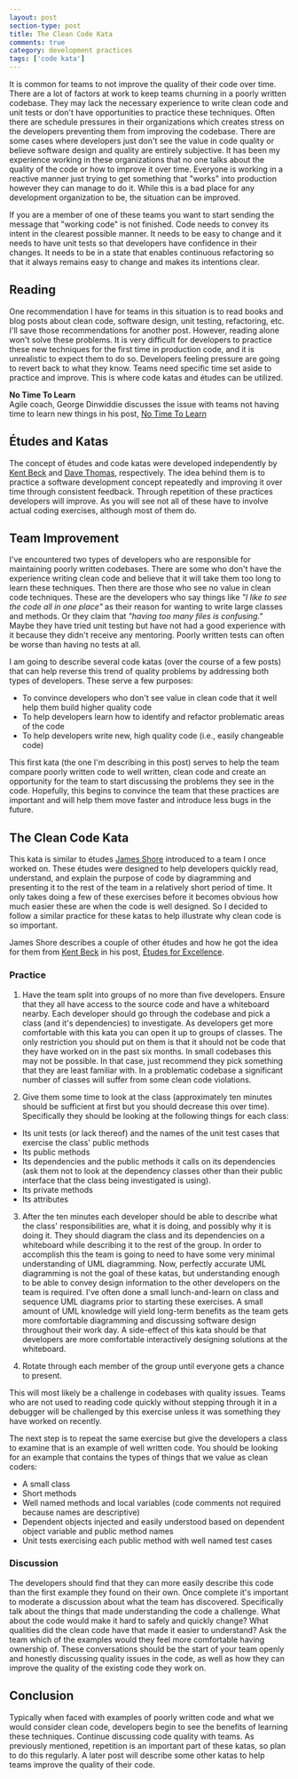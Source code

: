 ```yaml
---
layout: post
section-type: post
title: The Clean Code Kata
comments: true
category: development practices
tags: ['code kata']
---
```


It is common for  teams to not improve the quality of their code over time. There are a lot of factors at work to keep teams churning in a poorly written codebase. They may lack the necessary experience to write clean code and unit tests or don't have opportunities to practice these techniques. Often there are schedule pressures in their organizations which creates stress on the developers preventing them from improving the codebase. There are some cases where developers just don't see the value in code quality or believe software design and quality are entirely subjective. It has been my experience working in these organizations that no one talks about the quality of the code or how to improve it over time. Everyone is working in a reactive manner just trying to get something that "works" into production however they can manage to do it. While this is a bad place for any development organization to be, the situation can be improved.

If you are a member of one of these teams you want to start sending the message that "working code" is not finished. Code needs to convey its intent in the clearest possible manner. It needs to be easy to change and it needs to have unit tests so that developers have confidence in their changes. It needs to be in a state that enables continuous refactoring so that it always remains easy to change and makes its intentions clear.

## Reading

One recommendation I have for teams in this situation is to read books and blog posts about clean code, software design, unit testing, refactoring, etc. I'll save those recommendations for another post. However, reading alone won't solve these problems. It is very difficult for developers to practice these new techniques for the first time in production code, and it is unrealistic to expect them to do so. Developers feeling pressure are going to revert back to what they know. Teams need specific time set aside to practice and improve. This is where code katas and études can be utilized.

<div class="well">
<strong>No Time To Learn</strong>
<br />
Agile coach, George Dinwiddie discusses the issue with teams not having time to learn new things in his post, <a href="http://blog.gdinwiddie.com/2015/03/05/no-time-to-learn/">No Time To Learn</a>
</div>

## Études and Katas

The concept of études and code katas were developed independently by [Kent Beck](https://twitter.com/KentBeck) and [Dave Thomas](https://twitter.com/pragdave), respectively. The idea behind them is to practice a software development concept repeatedly and improving it over time through consistent feedback. Through repetition of these practices developers will improve. As you will see not all of these have to involve actual coding exercises, although most of them do.

## Team Improvement

I've encountered two types of developers who are responsible for maintaining poorly written codebases. There are some who don't have the experience writing clean code and believe that it will take them too long to learn these techniques. Then there are those who see no value in clean code techniques. These are the developers who say things like _"I like to see the code all in one place"_ as their reason for wanting to write large classes and methods. Or they claim that _"having too many files is confusing."_ Maybe they have tried unit testing but have not had a good experience with it because they didn't receive any mentoring. Poorly written tests can often be worse than having no tests at all.

I am going to describe several code katas (over the course of a few posts) that can help reverse this trend of quality problems by addressing both types of developers. These serve a few purposes:

* To convince developers who don't see value in clean code that it well help them build higher quality code
* To help developers learn how to identify and refactor problematic areas of the code
* To help developers write new, high quality code (i.e., easily changeable code)

This first kata (the one I'm describing in this post) serves to help the team compare poorly written code to well written, clean code and create an opportunity for the team to start discussing the problems they see in the code. Hopefully, this begins to convince the team that these practices are important and will help them move faster and introduce less bugs in the future.

## The Clean Code Kata

This kata is similar to études [James Shore](http://www.jamesshore.com/) introduced to a team I once worked on. These études were designed to help developers quickly read, understand, and explain the purpose of code by diagramming and presenting it to the rest of the team in a relatively short period of time. It only takes doing a few of these exercises before it becomes obvious how much easier these are when the code is well designed. So I decided to follow a similar practice for these katas to help illustrate why clean code is so important.

<div class="well">
James Shore describes a couple of other études and how he got the idea for them from <a href="https://twitter.com/KentBeck">Kent Beck</a> in his post, <a href="http://www.jamesshore.com/Blog/Etudes-for-Excellence.html">Études for Excellence</a>.
</div>

### Practice

1. Have the team split into groups of no more than five developers. Ensure that they all have access to the source code and have a whiteboard nearby. Each developer should go through the codebase and pick a class (and it's dependencies) to investigate. As developers get more comfortable with this kata you can open it up to groups of classes. The only restriction you should put on them is that it should not be code that they have worked on in the past six months. In small codebases this may not be possible. In that case,  just recommend they pick something that they are least familiar with. In a problematic codebase a significant number of classes will suffer from some clean code violations.

2. Give them some time to look at the class (approximately ten minutes should be sufficient at first but you should decrease this over time). Specifically they should be looking at the following things for each class:  
  * Its unit tests (or lack thereof) and the names of the unit test cases that exercise the class' public methods
  * Its public methods
  * Its dependencies and the public methods it calls on its dependencies (ask them not to look at the dependency classes other than their public interface that the class being investigated is using).
  * Its private methods
  * Its attributes

3. After the ten minutes each developer should be able to describe what the class' responsibilities are, what it is doing, and possibly why it is doing it. They should diagram the class and its dependencies on a whiteboard while describing it to the rest of the group. In order to accomplish this the team is going to need to have some very minimal understanding of UML diagramming. Now, perfectly accurate UML diagramming is not the goal of these katas, but understanding enough to be able to convey design information to the other developers on the team is required. I've often done a small lunch-and-learn on class and sequence UML diagrams prior to starting these exercises. A small amount of UML knowledge will yield long-term benefits as the team gets more comfortable diagramming and discussing software design throughout their work day. A side-effect of this kata should be that developers are more comfortable interactively designing solutions at the whiteboard.

4. Rotate through each member of the group until everyone gets a chance to present.

This will most likely be a challenge in codebases with quality issues. Teams who are not used to reading code quickly without stepping through it in a debugger will be challenged by this exercise unless it was something they have worked on recently.

The next step is to repeat the same exercise but give the developers a class to examine that is an example of well written code. You should be looking for an example that contains the types of things that we value as clean coders:  
  * A small class
  * Short methods
  * Well named methods and local variables (code comments not required because names are descriptive)
  * Dependent objects injected and easily understood based on dependent object variable and public method names
  * Unit tests exercising each public method with well named test cases

### Discussion

The developers should find that they can more easily describe this code than the first example they found on their own. Once complete it's important to moderate a discussion about what the team has discovered. Specifically talk about the things that made understanding the code a challenge. What about the code would make it hard to safely and quickly change? What qualities did the clean code have that made it easier to understand? Ask the team which of the examples would they feel more comfortable having ownership of. These conversations should be the start of your team openly and honestly discussing quality issues in the code, as well as how they can improve the quality of the existing code they work on.

## Conclusion

Typically when faced with examples of poorly written code and what we would consider clean code, developers begin to see the benefits of learning these techniques. Continue discussing code quality with teams. As previously mentioned, repetition is an important part of these katas, so plan to do this regularly. A later post will describe some other katas to help teams improve the quality of their code.
